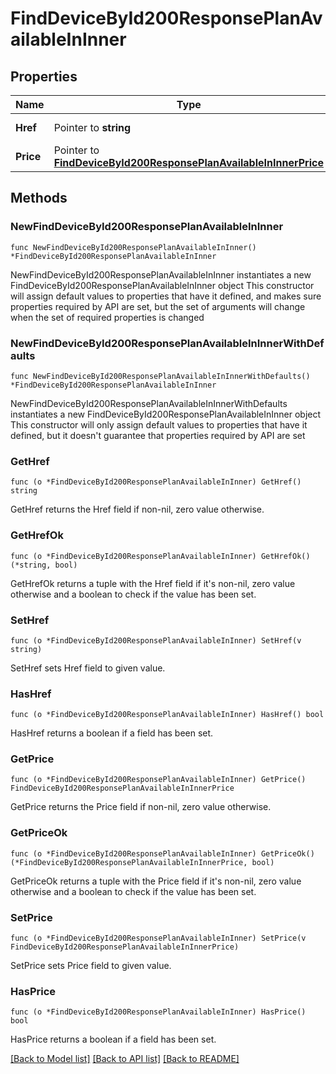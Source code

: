 # FindDeviceById200ResponsePlanAvailableInInner

## Properties

Name | Type | Description | Notes
------------ | ------------- | ------------- | -------------
**Href** | Pointer to **string** | href to the Facility | [optional] 
**Price** | Pointer to [**FindDeviceById200ResponsePlanAvailableInInnerPrice**](FindDeviceById200ResponsePlanAvailableInInnerPrice.md) |  | [optional] 

## Methods

### NewFindDeviceById200ResponsePlanAvailableInInner

`func NewFindDeviceById200ResponsePlanAvailableInInner() *FindDeviceById200ResponsePlanAvailableInInner`

NewFindDeviceById200ResponsePlanAvailableInInner instantiates a new FindDeviceById200ResponsePlanAvailableInInner object
This constructor will assign default values to properties that have it defined,
and makes sure properties required by API are set, but the set of arguments
will change when the set of required properties is changed

### NewFindDeviceById200ResponsePlanAvailableInInnerWithDefaults

`func NewFindDeviceById200ResponsePlanAvailableInInnerWithDefaults() *FindDeviceById200ResponsePlanAvailableInInner`

NewFindDeviceById200ResponsePlanAvailableInInnerWithDefaults instantiates a new FindDeviceById200ResponsePlanAvailableInInner object
This constructor will only assign default values to properties that have it defined,
but it doesn't guarantee that properties required by API are set

### GetHref

`func (o *FindDeviceById200ResponsePlanAvailableInInner) GetHref() string`

GetHref returns the Href field if non-nil, zero value otherwise.

### GetHrefOk

`func (o *FindDeviceById200ResponsePlanAvailableInInner) GetHrefOk() (*string, bool)`

GetHrefOk returns a tuple with the Href field if it's non-nil, zero value otherwise
and a boolean to check if the value has been set.

### SetHref

`func (o *FindDeviceById200ResponsePlanAvailableInInner) SetHref(v string)`

SetHref sets Href field to given value.

### HasHref

`func (o *FindDeviceById200ResponsePlanAvailableInInner) HasHref() bool`

HasHref returns a boolean if a field has been set.

### GetPrice

`func (o *FindDeviceById200ResponsePlanAvailableInInner) GetPrice() FindDeviceById200ResponsePlanAvailableInInnerPrice`

GetPrice returns the Price field if non-nil, zero value otherwise.

### GetPriceOk

`func (o *FindDeviceById200ResponsePlanAvailableInInner) GetPriceOk() (*FindDeviceById200ResponsePlanAvailableInInnerPrice, bool)`

GetPriceOk returns a tuple with the Price field if it's non-nil, zero value otherwise
and a boolean to check if the value has been set.

### SetPrice

`func (o *FindDeviceById200ResponsePlanAvailableInInner) SetPrice(v FindDeviceById200ResponsePlanAvailableInInnerPrice)`

SetPrice sets Price field to given value.

### HasPrice

`func (o *FindDeviceById200ResponsePlanAvailableInInner) HasPrice() bool`

HasPrice returns a boolean if a field has been set.


[[Back to Model list]](../README.md#documentation-for-models) [[Back to API list]](../README.md#documentation-for-api-endpoints) [[Back to README]](../README.md)


